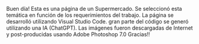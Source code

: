 Buen día!
Esta es una página de un Supermercado. 
Se seleccionó esta temática en función de los requerimientos del trabajo.
La página se desarrolló utilizando Visual Studio Code. gran parte del código se generó utilizando una IA (ChatGPT).
Las imágenes fueron descargadas de Internet y post-producidas usando Adobe Photoshop 7.0
Gracias!!